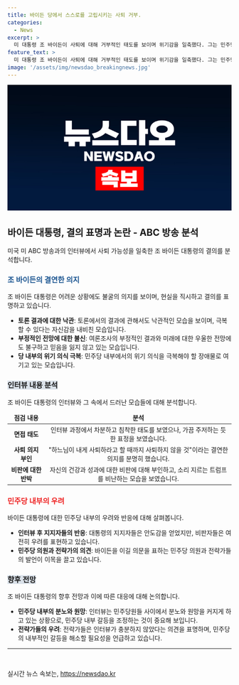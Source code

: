 ```yaml
---
title: 바이든 당에서 스스로를 고립시키는 사퇴 거부.
categories:
  - News
excerpt: >
  미 대통령 조 바이든이 사퇴에 대해 거부적인 태도를 보이며 위기감을 일축했다. 그는 민주당 후보를 바꾸는 시간이 얼마 남지 않았다는 분석에도 동의하지 않았다. 바이든은 자신의 건강 문제와 토론에서의 성과에 대한 우려를 부인하며 강인한 자신감을 내비쳤다. 그러나 일부는 그의 고립된 자신감과 미래에 대한 불안을 표현하며 바이든의 현재 상황을 우려했다. 해당 인터뷰는 민주당 내에서 분노와 원망을 증폭시키는 결과를 초래할 수 있을 것으로 보인다.
feature_text: >
  미 대통령 조 바이든이 사퇴에 대해 거부적인 태도를 보이며 위기감을 일축했다. 그는 민주당 후보를 바꾸는 시간이 얼마 남지 않았다는 분석에도 동의하지 않았다. 바이든은 자신의 건강 문제와 토론에서의 성과에 대한 우려를 부인하며 강인한 자신감을 내비쳤다. 그러나 일부는 그의 고립된 자신감과 미래에 대한 불안을 표현하며 바이든의 현재 상황을 우려했다. 해당 인터뷰는 민주당 내에서 분노와 원망을 증폭시키는 결과를 초래할 수 있을 것으로 보인다.
image: '/assets/img/newsdao_breakingnews.jpg'
---
```


<p><img src="/assets/img/newsdao_breakingnews.jpg" alt="ranknews 속보" /></p>

<h2 data-ke-size="size26">바이든 대통령, 결의 표명과 논란 - ABC 방송 분석</h2>

<p data-ke-size="size16">미국 미 ABC 방송과의 인터뷰에서 사퇴 가능성을 일축한 조 바이든 대통령의 결의를 분석합니다.</p>

<h3><b><span style="color: #1a5490;">조 바이든의 결연한 의지</span></b></h3>

<p data-ke-size="size16">조 바이든 대통령은 어려운 상황에도 불굴의 의지를 보이며, 현실을 직시하고 결의를 표명하고 있습니다.</p>

<ul>
<li><b>토론 결과에 대한 낙관</b>: 토론에서의 결과에 관해서도 낙관적인 모습을 보이며, 극복할 수 있다는 자신감을 내비친 모습입니다.</li>
<li><b>부정적인 전망에 대한 불신</b>: 여론조사의 부정적인 결과와 미래에 대한 우울한 전망에도 불구하고 믿음을 잃지 않고 있는 모습입니다.</li>
<li><b>당 내부의 위기 의식 극복</b>: 민주당 내부에서의 위기 의식을 극복해야 할 장애물로 여기고 있는 모습입니다.</li>
</ul>

<h3><b><span style="background-color: #21538527;">인터뷰 내용 분석</span></b></h3>

<p data-ke-size="size16">조 바이든 대통령의 인터뷰와 그 속에서 드러난 모습들에 대해 분석합니다.</p>

<table>
<thead>
<tr>
<td style="text-align: center; height: 17px;"><b>점검 내용</b></td>
<td style="text-align: center; height: 17px;"><b>분석</b></td>
</tr>
</thead>
<tbody>
<tr>
<td style="text-align: center; height: 17px;"><b>면접 태도</b></td>
<td style="text-align: center; height: 17px;">인터뷰 과정에서 차분하고 침착한 태도를 보였으나, 가끔 주저하는 듯한 표정을 보였습니다.</td>
</tr>
<tr>
<td style="text-align: center; height: 17px;"><b>사퇴 의지 부인</b></td>
<td style="text-align: center; height: 17px;">"하느님이 내게 사퇴하라고 할 때까지 사퇴하지 않을 것"이라는 결연한 의지를 분명히 했습니다.</td>
</tr>
<tr>
<td style="text-align: center; height: 17px;"><b>비판에 대한 반박</b></td>
<td style="text-align: center; height: 17px;">자신의 건강과 성과에 대한 비판에 대해 부인하고, 소리 지르는 트럼프를 비난하는 모습을 보였습니다.</td>
</tr>
</tbody>
</table>

<h3><b><span style="color: #ee2323;">민주당 내부의 우려</span></b></h3>

<p data-ke-size="size16">바이든 대통령에 대한 민주당 내부의 우려와 반응에 대해 살펴봅니다.</p>

<ul>
<li><b>인터뷰 후 지지자들의 반응</b>: 대통령의 지지자들은 안도감을 얻었지만, 비판자들은 여전히 우려를 표현하고 있습니다.</li>
<li><b>민주당 의원과 전략가의 의견</b>: 바이든을 이길 의문을 표하는 민주당 의원과 전략가들의 발언이 이목을 끌고 있습니다.</li>
</ul>

<h3><b><span style="background-color: #21538527;">향후 전망</span></b></h3>

<p data-ke-size="size16">조 바이든 대통령의 향후 전망과 이에 따른 대응에 대해 논의합니다.</p>

<ul>
<li><b>민주당 내부의 분노와 원망</b>: 인터뷰는 민주당원들 사이에서 분노와 원망을 커지게 하고 있는 상황으로, 민주당 내부 갈등을 조정하는 것이 중요해 보입니다.</li>
<li><b>전략가들의 우려</b>: 전략가들은 인터뷰가 충분하지 않았다는 의견을 표명하며, 민주당의 내부적인 갈등을 해소할 필요성을 언급하고 있습니다.</li>
</ul>

<hr>

<p data-ke-size="size16">&nbsp;</p>
실시간 뉴스 속보는, <a href="https://newsdao.kr" rel="dofollow">https://newsdao.kr</a>


